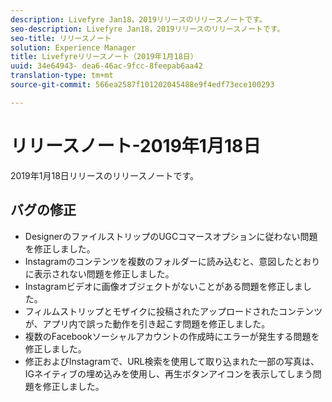 ```yaml
---
description: Livefyre Jan18，2019リリースのリリースノートです。
seo-description: Livefyre Jan18，2019リリースのリリースノートです。
seo-title: リリースノート
solution: Experience Manager
title: Livefyreリリースノート（2019年1月18日）
uuid: 34e64943- dea6-46ac-9fcc-8feepab6aa42
translation-type: tm+mt
source-git-commit: 566ea2587f101202045488e9f4edf73ece100293

---
```



# リリースノート-2019年1月18日

2019年1月18日リリースのリリースノートです。

## バグの修正

* DesignerのファイルストリップのUGCコマースオプションに従わない問題を修正しました。
* Instagramのコンテンツを複数のフォルダーに読み込むと、意図したとおりに表示されない問題を修正しました。
* Instagramビデオに画像オブジェクトがないことがある問題を修正しました。
* フィルムストリップとモザイクに投稿されたアップロードされたコンテンツが、アプリ内で誤った動作を引き起こす問題を修正しました。
* 複数のFacebookソーシャルアカウントの作成時にエラーが発生する問題を修正しました。
* 修正およびInstagramで、URL検索を使用して取り込まれた一部の写真は、IGネイティブの埋め込みを使用し、再生ボタンアイコンを表示してしまう問題を修正しました。
